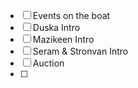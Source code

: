 - [ ] Events on the boat
- [ ] Duska Intro
- [ ] Mazikeen Intro
- [ ] Seram & Stronvan Intro
- [ ] Auction
- [ ] 